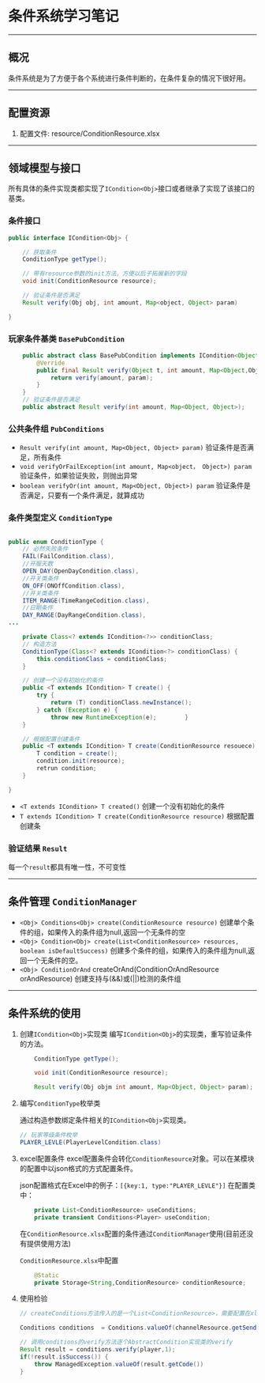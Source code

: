 # 条件系统学习笔记

---

## 概况

条件系统是为了方便于各个系统进行条件判断的，在条件复杂的情况下很好用。

---

## 配置资源

1. 配置文件: resource/ConditionResource.xlsx

---

## 领域模型与接口

所有具体的条件实现类都实现了`ICondition<Obj>`接口或者继承了实现了该接口的基类。

### 条件接口

```java
public interface ICondition<Obj> {

    // 获取条件
    ConditionType getType();

    // 带有resource参数的init方法。方便以后子拓展新的字段
    void init(ConditionResource resource);

    // 验证条件是否满足
    Result verify(Obj obj, int amount, Map<object, Object> param)

}

```

### 玩家条件基类 `BasePubCondition`

```java
    public abstract class BasePubCondition implements ICondition<Object> {
        @Verride
        public final Result verify(Object t, int amount, Map<Object,Objct> param) {
            return verify(amount, param);
        }
    }
    // 验证条件是否满足
    public abstract Result verify(int amount, Map<Object, Object>);

```

### 公共条件组 `PubConditions`

* `Result verify(int amount,
Map<Object, Object> param)` 验证条件是否满足，所有条件
* `void verifyOrFailException(int amount, Map<object， Object>) param`  验证条件，如果验证失败，则抛出异常
* `boolean verifyOr(int amount, Map<Object, Object>) param` 验证条件是否满足，只要有一个条件满足，就算成功

### 条件类型定义 `ConditionType`

```java

public enum ConditionType {
    // 必然失败条件
    FAIL(FailCondition.class),
    //开服天数
    OPEN_DAY(OpenDayCondition.class),
    //开关类条件
    ON_OFF(ONOffCondition.class),
    //开关类条件
    ITEM_RANGE(TimeRangeCodition.class),
    //日期条件
    DAY_RANGE(DayRangeCondition.class),
...

    private Class<? extends ICondition<?>> conditionClass;
    // 构造方法
    ConditionType(Class<? extends ICondition<?> conditionClass) {
        this.conditionClass = conditionClass;
    }

    // 创建一个没有初始化的条件
    public <T extends ICondition> T create() {
        try {
            return (T) conditionClass.newInstance();
        } catch (Exception e) {
            throw new RuntimeException(e);        }
    }

    // 根据配置创建条件
    public <T extends ICondition> T create(ConditionResource resouece) {
        T condition = create();
        condition.init(resource);
        retrun condition;
    }

}


```

* `<T extends ICondition> T created()` 创建一个没有初始化的条件
* `T extends ICondition> T create(ConditionResource resource)` 根据配置创建条

### 验证结果 `Result`

每一个`result`都具有唯一性，不可变性

---

## 条件管理 `ConditionManager`

* `<Obj> Conditions<Obj> create(ConditionResource resource)` 创建单个条件的组，如果传入的条件组为null,返回一个无条件的空
* `<Obj> Condition<Obj> create(List<ConditionResource> resources, boolean isDefaultSuccess)` 创建多个条件的组，如果传入的条件组为null,返回一个无条件的空。
* `<Obj> ConditionOrAnd` createOrAnd(ConditionOrAndResource orAndResource) 创建支持与(&&)或(||)检测的条件组

---

## 条件系统的使用

1. 创建`ICondition<Obj>`实现类
    编写`ICondition<Obj>`的实现类，重写验证条件的方法。

    ```java
        ConditionType getType();

        void init(ConditionResource resource);

        Result verify(Obj objm int amount, Map<Object, Object> param);

    ```

2. 编写`ConditionType`枚举类

    通过构造参数绑定条件相关的`ICondition<Obj>`实现类。

    ```java
    // 玩家等级条件枚举
    PLAYER_LEVLE(PlayerLevelCondition.class)

    ```

3. excel配置条件
    excel配置条件会转化`ConditionResource`对象。可以在某模块的配置中以json格式的方式配置条件。

    json配置格式在Excel中的例子：`[{key:1, type:"PLAYER_LEVLE"}]`
    在配置类中：

    ```java
        private List<ConditionResource> useConditions;
        private transient Conditions<Player> useCondition;
    ```

    在`ConditionResource.xlsx`配置的条件通过`ConditionManager`使用(目前还没有提供使用方法)

   `ConditionResource.xlsx`中配置

    ```java
        @Static
        private Storage<String,ConditionResource> conditionResource;
    ```

4. 使用检验

    ```java
    // createConditions方法传入的是一个List<ConditionResource>，需要配置在xlxs文件中。根据ConditionType调用create方法创建一个AbstractCondition实现类。

    Conditions conditions  = Conditions.valueOf(channelResource.getSendConditions());

    // 调用conditions的verify方法逐个AbstractCondition实现类的verify
    Result result = conditions.verify(player,1);
    if(!result.isSuccess()) {
        throw ManagedException.valueOf(result.getCode())
    }

    ```
